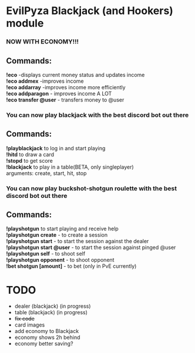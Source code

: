 # EvilPyza Blackjack (and Hookers) module

### NOW WITH ECONOMY!!!
## Commands:
**!eco** -displays current money status and updates income<br>
**!eco addmex** -improves income<br>
**!eco addarray** -improves income more efficiently<br>
**!eco addparagon** - improves income A LOT<br>
**!eco transfer @user** - transfers money to @user <br>

### You can now play blackjack with the best discord bot out there
## Commands:
**!playblackjack** to log in and start playing <br>
**!hitd** to draw a card <br>
**!stopd** to get score <br>
**!blackjack** to play in a table(BETA, only singleplayer) <br>
arguments: create, start, hit, stop


### You can now play buckshot-shotgun roulette with the best discord bot out there
## Commands:
**!playshotgun** to start playing and receive help <br>
**!playshotgun create** - to create a session<br>
**!playshotgun start** - to start the session against the dealer<br>
**!playshotgun start @user** - to start the session against pinged @user<br>
**!playshotgun self** - to shoot self<br>
**!playshotgun opponent** - to shoot opponent<br>
**!bet shotgun [amount]** - to bet (only in PvE currently)

# TODO
- dealer (blackjack) (in progress)
- table (blackjack) (in progress)
- ~~fix code~~
- card images
- add economy to Blackjack
- economy shows 2h behind
- economy better saving?

